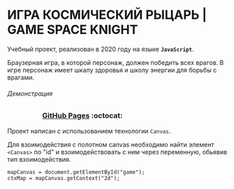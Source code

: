 # ИГРА КОСМИЧЕСКИЙ РЫЦАРЬ | GAME SPACE KNIGHT

Учебный проект, реализован в 2020 году на языке **`JavaScript`**. 

Браузерная игра, в которой персонаж, должен победить всех врагов. В игре персонаж имеет шкалу здоровья и школу энергии для борьбы с врагами.

###### Демонстрация
<dl>
  <dd>
    <dl>
      <dd>
        <h3><a href="https://riorustik.github.io/GameSSTU_1_1/">GitHub Pages</a> :octocat:</h3>
      </dd>
    </dl>
  </dd>
</dl> 

Проект написан с использованием технологии `Canvas`. 

Для взоимодействия с полотном сanvas необходимо найти элемент `<Canvas>` по "id" и взоимодействовать с ним через переменную, обьявив тип взоимодействия.

```
mapCanvas = document.getElementById("game");           
ctxMap = mapCanvas.getContext("2d");                
```
